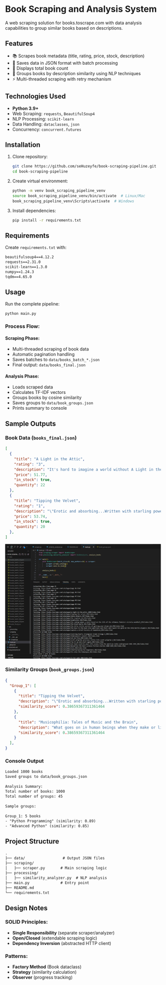 # Book Scraping and Analysis System

A web scraping solution for books.toscrape.com with data analysis capabilities to group similar books based on descriptions.

## Features
- 📚 Scrapes book metadata (title, rating, price, stock, description)
- 💾 Saves data in JSON format with batch processing
- 🧮 Displays total book count
- 🤖 Groups books by description similarity using NLP techniques
- ⚡ Multi-threaded scraping with retry mechanism

## Technologies Used
- **Python 3.9+**
- Web Scraping: `requests`, `BeautifulSoup4`
- NLP Processing: `scikit-learn`
- Data Handling: `dataclasses`, `json`
- Concurrency: `concurrent.futures`

## Installation
1. Clone repository:
   ```bash
   git clone https://github.com/seHuzeyfe/book-scraping-pipeline.git
   cd book-scraping-pipeline
   ```

2. Create virtual environment:
   ```bash
   python -m venv book_scraping_pipeline_venv
   source book_scraping_pipeline_venv/bin/activate  # Linux/Mac
   book_scraping_pipeline_venv\Scripts\activate  # Windows
   ```

3. Install dependencies:
   ```bash
   pip install -r requirements.txt
   ```

## Requirements
Create `requirements.txt` with:
```
beautifulsoup4==4.12.2
requests==2.31.0
scikit-learn==1.3.0
numpy==1.24.3
tqdm==4.65.0
```

## Usage
Run the complete pipeline:
```bash
python main.py
```

### Process Flow:
#### Scraping Phase:
- Multi-threaded scraping of book data
- Automatic pagination handling
- Saves batches to `data/books_batch_*.json`
- Final output: `data/books_final.json`

#### Analysis Phase:
- Loads scraped data
- Calculates TF-IDF vectors
- Groups books by cosine similarity
- Saves groups to `data/book_groups.json`
- Prints summary to console

## Sample Outputs
### Book Data (`books_final.json`)
```json
[
  {
    "title": "A Light in the Attic",
    "rating": "3",
    "description": "It's hard to imagine a world without A Light in the Attic. This now-classic collection of poetry and drawings from Shel Silverstein celebrates its 20th anniversary with this special edition. Silverstein's humorous and creative verse can amuse the dowdiest of readers. Lemon-faced adults and fidgety kids sit still and read these rhythmic words and laugh and smile and love th It's hard to imagine a world without A Light in the Attic. This now-classic collection of poetry and drawings from Shel Silverstein celebrates its 20th anniversary with this special edition. Silverstein's humorous and creative verse can amuse the dowdiest of readers. Lemon-faced adults and fidgety kids sit still and read these rhythmic words and laugh and smile and love that Silverstein. Need proof of his genius? RockabyeRockabye baby, in the treetopDon't you know a treetopIs no safe place to rock?And who put you up there,And your cradle, too?Baby, I think someone down here'sGot it in for you. Shel, you never sounded so good. ...more",
    "price": 51.77,
    "in_stock": true,
    "quantity": 22
  },
  {
    "title": "Tipping the Velvet",
    "rating": "1",
    "description": "\"Erotic and absorbing...Written with starling power.\"--\"The New York Times Book Review \" Nan King, an oyster girl, is captivated by the music hall phenomenon Kitty Butler, a male impersonator extraordinaire treading the boards in Canterbury. Through a friend at the box office, Nan manages to visit all her shows and finally meet her heroine. Soon after, she becomes Kitty's \"Erotic and absorbing...Written with starling power.\"--\"The New York Times Book Review \" Nan King, an oyster girl, is captivated by the music hall phenomenon Kitty Butler, a male impersonator extraordinaire treading the boards in Canterbury. Through a friend at the box office, Nan manages to visit all her shows and finally meet her heroine. Soon after, she becomes Kitty's dresser and the two head for the bright lights of Leicester Square where they begin a glittering career as music-hall stars in an all-singing and dancing double act. At the same time, behind closed doors, they admit their attraction to each other and their affair begins. ...more",
    "price": 53.74,
    "in_stock": true,
    "quantity": 20
  },
]
```
![alt text](<Ekran görüntüsü 2025-02-20 115923.png>)



### Similarity Groups (`book_groups.json`)
```json
{
  "Group_1": [
    {
      "title": "Tipping the Velvet",
      "description": "\"Erotic and absorbing...Written with starling power.\"--\"The New York Times Book Review \" Nan King, an oyster girl, is captivated by the music hall phenomenon Kitty Butler, a male impersonator extraord...",
      "similarity_score": 0.38659367311361464
    },
    {
      "title": "Musicophilia: Tales of Music and the Brain",
      "description": "What goes on in human beings when they make or listen to music? What is it about music, what gives it such peculiar power over us, power delectable and beneficent for the most part, but also capable o...",
      "similarity_score": 0.38659367311361464
    }
  ],
}
```

### Console Output
```
Loaded 1000 books
Saved groups to data/book_groups.json

Analysis Summary:
Total number of books: 1000
Total number of groups: 45

Sample groups:

Group_1: 5 books
- "Python Programming" (similarity: 0.89)
- "Advanced Python" (similarity: 0.85)
```

## Project Structure
```
.
├── data/                 # Output JSON files
├── scraping/
│   ├── scraper.py       # Main scraping logic
├── processing/
│   ├── similarity_analyzer.py  # NLP analysis
├── main.py              # Entry point
├── README.md
└── requirements.txt
```

## Design Notes
### SOLID Principles:
- **Single Responsibility** (separate scraper/analyzer)
- **Open/Closed** (extendable scraping logic)
- **Dependency Inversion** (abstracted HTTP client)

### Patterns:
- **Factory Method** (Book dataclass)
- **Strategy** (similarity calculation)
- **Observer** (progress tracking)
